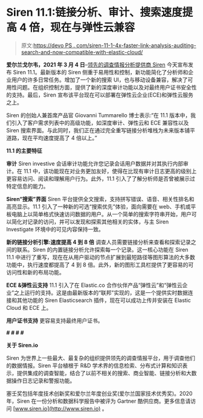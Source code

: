 # Siren 11.1:链接分析、审计、搜索速度提高 4 倍，现在与弹性云兼容

> 原文:[https://devo PS . com/siren-11-1-4x-faster-link-analysis-auditing-search-and-now-compatible-with-elastic-cloud/](https://devops.com/siren-11-1-4x-faster-link-analysis-auditing-search-and-now-compatible-with-elastic-cloud/)

**爱尔兰戈尔韦，2021 年 3 月 4 日**–[领先的调查情报分析提供商 Siren](https://siren.io/) 今天宣布发布 Siren 11.1。最新版本的 Siren 侧重于易用性和控制，新功能简化了分析师和企业用户的许多日常任务。增加了一个新的搜索 UI，也与移动设备兼容，解决了可用性问题。在组织控制方面，提供了新的深度审计功能以及对最终用户证书安全性的支持。最后，Siren 宣布该平台现在可以部署在弹性云企业(ECE)和弹性云服务之上。

Siren 的创始人兼首席产品官 Giovanni Tummarello 博士表示:“在 11.1 版本中，我们引入了客户需求列表中的高级功能，如深度审计、弹性云和 ECE 兼容性以及 Siren 搜索界面。与此同时，我们正在通过完全重写链接分析堆栈为未来版本铺平道路，现在平均速度提高了 4 倍以上。”

**11.1 的主要特征**

**审计**
Siren investive 会话审计功能允许您记录会话用户数据并对其执行内部审计。在 11.1 中，该功能现在对业务更加友好，使得在比现有审计日志更高的级别上更容易访问、阅读和理解用户行为。此外，11.1 引入了了解分析师是否曾被展示过特定信息的能力。

**Siren“搜索”界面**
Siren 平台提供全文搜索，支持拼写错误、语音、相关性排名和高亮显示。11.1 引入了一种新的可选“搜索优先”体验，面向需要在 web、手机或平板电脑上以简单格式快速访问数据的用户。从一个简单的搜索字符串开始，用户可以简化对记录的访问，并可以发现和探索其他相关的实体，与主 Siren Investigate 环境中的可见内容保持一致。

**新的链接分析引擎:速度提高 4 到 8 倍**
调查人员需要链接分析来查看和探索记录之间的联系。Siren 的内置链接分析允许探索每一个记录。这一核心功能在 Siren 11.1 中进行了重写，现在在从用户驱动的节点扩展到最短路径等图形算法的大多数功能中，执行速度都提高了 4 到 8 倍。此外，新的图形工具栏提供了更容易的可访问性和新的布局功能。

**ECE &弹性云支持**
11.1 引入了在 Elastic.co 合作伙伴产品“弹性云”和“弹性云企业”之上运行的支持。这是由最新版本的“联邦”实现的，这是一个提供实时数据连接和其他功能的 Siren Elasticsearch 插件，现在可以成功上传并安装在 Elastic Cloud 和 ECE 上。

**用户证书支持**
更容易支持最终用户证书。

**# # # #**

**关于 Siren.io**

Siren 为世界上一些最大、最复杂的组织提供领先的调查情报平台，用于调查他们的数据情报。Siren 平台植根于 R&D 学术界的信息检索、分布式计算和知识表示，提供集成的调查智能，结合了以前不相关的搜索、商业智能、链接分析和大数据操作日志记录和警报功能。

塞壬奖包括年度技术创新奖和爱尔兰年度创业奖(爱尔兰国家技术优秀奖)。2020 年，Siren 在一份分析和数据科学报告中被评为 Gartner 酷供应商。更多信息请访问 [www.siren.io](http://www.siren.io) 。